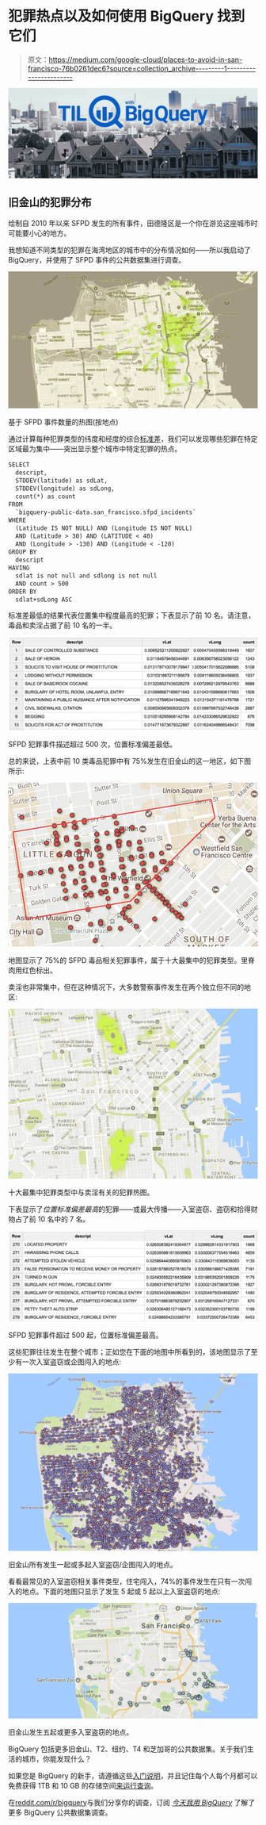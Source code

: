 # 犯罪热点以及如何使用 BigQuery 找到它们

> 原文：<https://medium.com/google-cloud/places-to-avoid-in-san-francisco-76b0261dec6?source=collection_archive---------1----------------------->

![](img/0917c18da5401eb6552e0a5adeeff144.png)

## 旧金山的犯罪分布

绘制自 2010 年以来 SFPD 发生的所有事件，田德隆区是一个你在游览这座城市时可能要小心的地方。

我想知道不同类型的犯罪在海湾地区的城市中的分布情况如何——所以我启动了 BigQuery，并使用了 SFPD 事件的公共数据集进行调查。

![](img/1e6dc0a2586eaedd02a5f23e6c4002d8.png)

基于 SFPD 事件数量的热图(按地点)

通过计算每种犯罪类型的纬度和经度的综合[标准差](https://en.wikipedia.org/wiki/Standard_deviation)，我们可以发现哪些犯罪在特定区域最为集中——突出显示整个城市中特定犯罪的热点。

```
SELECT
  descript,
  STDDEV(latitude) as sdLat,
  STDDEV(longitude) as sdLong,
  count(*) as count
FROM 
  `bigquery-public-data.san_francisco.sfpd_incidents` 
WHERE 
  (Latitude IS NOT NULL) AND (Longitude IS NOT NULL) 
  AND (Latitude > 30) AND (LATITUDE < 40) 
  AND (Longitude > -130) AND (Longitude < -120)
GROUP BY
  descript
HAVING 
  sdlat is not null and sdlong is not null 
  AND count > 500
ORDER BY 
  sdlat+sdLong ASC
```

标准差最低的结果代表位置集中程度最高的犯罪；下表显示了前 10 名。请注意，毒品和卖淫占据了前 10 名的一半。

![](img/ba9929f0db215a4e624d259ce2a08266.png)

SFPD 犯罪事件描述超过 500 次，位置标准偏差最低。

总的来说，上表中前 10 类毒品犯罪中有 75%发生在旧金山的这一地区，如下图所示:

![](img/1c2139dc4157ea0f52b88caa6c2c5aac.png)

地图显示了 75%的 SFPD 毒品相关犯罪事件，属于十大最集中的犯罪类型。里脊肉用红色标出。

卖淫也非常集中，但在这种情况下，大多数警察事件发生在两个独立但不同的地区:

![](img/0310d1bbadbf5a271616517d176cb040.png)

十大最集中犯罪类型中与卖淫有关的犯罪热图。

下表显示了*位置标准偏差最高*的犯罪——或最大传播——入室盗窃、盗窃和拾得财物占了前 10 名中的 7 名。

![](img/ea2a210c31e36bbbcee9b60c60cbf90f.png)

SFPD 犯罪事件超过 500 起，位置标准偏差最高。

这些犯罪往往发生在整个城市；正如您在下面的地图中所看到的，该地图显示了至少有一次入室盗窃或企图闯入的地点:

![](img/a04eb9a3d18292ca4104d55a2ae1a41c.png)

旧金山所有发生一起或多起入室盗窃/企图闯入的地点。

看看最常见的入室盗窃相关事件类型，住宅闯入，74%的事件发生在只有一次闯入的地点。下面的地图只显示了发生 5 起或 5 起以上入室盗窃的地点:

![](img/ed717b73b329da774311f5db8cd458c0.png)

旧金山发生五起或更多入室盗窃的地点。

BigQuery 包括更多旧金山、T2、纽约、T4 和芝加哥的公共数据集。关于我们生活的城市，你能发现什么？

如果您是 BigQuery 的新手，请遵循这些[入门说明](/til-with-bigquery/how-to-run-a-terabyte-of-bigquery-queries-each-month-without-a-credit-card-948773df8c0c#.9jex791fc)，并且记住每个人每个月都可以免费获得 1TB 和 10 GB 的存储空间[来运行查询](https://cloud.google.com/bigquery/pricing)。

在[reddit.com/r/bigquery](http://www.reddit.com/r/bigquery)与我们分享你的调查，订阅 [*今天我用 BigQuery*](http://tilqbq.com) 了解了更多 BigQuery 公共数据集调查。